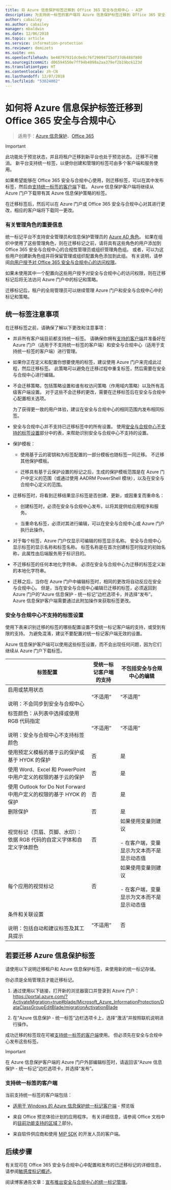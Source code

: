 ```yaml
---
title: 将 Azure 信息保护标签迁移到 Office 365 安全与合规中心 - AIP
description: 为支持统一标签的客户端将 Azure 信息保护标签迁移到 Office 365 安全与合规中心。
author: cabailey
ms.author: cabailey
manager: mbaldwin
ms.date: 12/06/2018
ms.topic: article
ms.service: information-protection
ms.reviewer: demizets
ms.suite: ems
ms.openlocfilehash: be48797931dc0e8c76f29094715df37d6488f800
ms.sourcegitcommit: d06594550e7ff94b4098a2aa379ef2b19bc6123d
ms.translationtype: HT
ms.contentlocale: zh-CN
ms.lasthandoff: 12/07/2018
ms.locfileid: "53024002"
---
```

# <a name="how-to-migrate-azure-information-protection-labels-to-the-office-365-security--compliance-center"></a>如何将 Azure 信息保护标签迁移到 Office 365 安全与合规中心

>适用于：[Azure 信息保护](https://azure.microsoft.com/pricing/details/information-protection)、[Office 365](http://download.microsoft.com/download/E/C/F/ECF42E71-4EC0-48FF-AA00-577AC14D5B5C/Azure_Information_Protection_licensing_datasheet_EN-US.pdf)

> [!IMPORTANT]
> 此功能处于预览状态，并且将租户迁移到新平台也处于预览状态。 迁移不可撤消。 新平台支持统一标签，以便你创建和管理的标签可由多个客户端和服务使用。

如果希望能够在 Office 365 安全与合规中心使用，则迁移标签，可以在其中发布标签，然后由[支持统一标签的客户端](#clients-that-support-unified-labeling)下载。 Azure 信息保护客户端将继续从 Azure 门户下载带有其 Azure 信息保护策略的标签。 

在迁移标签后，然后可以在 Azure 门户或 Office 365 安全与合规中心对其进行更改，相应的客户端将下载同一更改。

### <a name="important-information-about-administrative-roles"></a>有关管理角色的重要信息

统一标记平台不支持安全管理员和信息保护管理员的 [Azure AD 角色](/azure/active-directory/active-directory-assign-admin-roles-azure-portal)。 如果在组织中使用了这些管理角色，则在迁移标记之前，请将具有这些角色的用户添加到 Office 365 安全与合规中心的合规性管理员或组织管理角色组。 或者，可以为这些用户创建新角色组并将保留管理或组织配置角色添加到此组。 有关说明，请参阅[向用户授予对 Office 365 安全与合规中心的访问权限](https://docs.microsoft.com/office365/securitycompliance/grant-access-to-the-security-and-compliance-center)。

如果未使用其中一个配置向这些用户授予对安全与合规中心的访问权限，则在迁移标记后将无法访问 Azure 门户中的标记和策略。

迁移标记后，租户的全局管理员可以继续管理 Azure 门户和安全与合规中心中的标记和策略。


## <a name="considerations-for-unified-labels"></a>统一标签注意事项

在迁移标签之前，请确保了解以下更改和注意事项：

- 并非所有客户端目前都支持统一标签。 请确保你拥有[支持的客户端](#clients-that-support-unified-labeling)并准备好在 Azure 门户（适用于不支持统一标签的客户端）和安全与合规中心（适用于支持统一标签的客户端）进行管理。

- 如果你正在定义和配置你想要使用的标签，建议使用 Azure 门户来完成此过程，然后迁移标签。 此策略可以避免在迁移过程中重复标签，然后需要在安全与合规中心进行编辑。

- 不会迁移策略，包括策略设置和谁有权访问策略（作用域内策略）以及所有高级客户端设置。 对于这些不会迁移的更改，需要在迁移标签后在安全与合规中心配置相关选项。
    
    为了获得更一致的用户体验，建议在安全与合规中心的相同范围内发布相同标签。

- 安全与合规中心并不支持已迁移标签中的所有设置。 使用[安全与合规中心不支持的标签设置](#label-settings-that-are-not-supported-in-the-security--compliance-center)部分中的表，来帮助识别安全与合规中心不支持的设置。

- 保护模板：
    
    - 使用基于云的密钥和为标签配置的一部分模板也随标签一同迁移。 不迁移其他保护模板。 
    
    - 迁移具有基于云保护设置的标记之后，生成的保护模板范围是在 Azure 门户中定义的范围（或通过使用 AADRM PowerShell 模块），以及在安全与合规中心定义的范围。 

- 迁移标签时，将看到迁移结果显示标签是否创建、更新，或因重复而重命名：

    - 创建标签时，必须在安全与合规中心发布，以将其提供给应用程序和服务。
    
    - 当重命名标签，必须对其进行编辑，可以在安全与合规中心或 Azure 门户执行此操作。 

- 对于每个标签，Azure 门户仅显示可编辑的标签显示名称。 安全与合规中心显示标签的显示名称和标签名称。 标签名称是在首次创建标签时指定的初始名称，此属性由后端服务用于标识目的。

- 不迁移标签的任何本地化字符串。 必须在安全与合规中心为迁移的标签定义新的本地化字符串。

- 迁移之后，当你在 Azure 门户中编辑标签时，相同的更改将自动反应在安全与合规中心。 但是，当在安全与合规中心编辑已迁移的标签，必须返回到 Azure 门户的“Azure 信息保护 - 统一标记”边栏选项卡，并选择“发布”。 Azure 信息保护客户端需要通过此附加操作来获取标签更改。

### <a name="label-settings-that-are-not-supported-in-the-security--compliance-center"></a>安全与合规中心不支持的标签设置

使用下表来识别迁移的标签的哪些配置设置不受统一标记客户端的支持，或受到有限的支持。 为避免混淆，建议不要配置对统一标记客户端无效的设置。

Azure 信息保护客户端可以使用这些标签设置，而不会出现任何问题，因为它们继续从 Azure 门户下载标签。

|标签配置|受统一标记客户端的支持|不包括安全与合规中心的编辑|
|-------------------|---------------------------------------------|-------------------------|
|启用或禁用状态<br /><br />说明：不会同步到安全与合规中心 |“不适用”|“不适用”|
|标签颜色：从列表中选择或使用 RGB 代码指定<br /><br />说明：安全与合规中心不支持标签颜色 |“不适用”|“不适用”|
|使用预定义模板的基于云的保护或基于 HYOK 的保护 |否|是|
|使用 Word、Excel 和 PowerPoint 中用户定义的权限的基于云的保护 |否|是|
|使用 Outlook for Do Not Forward 中用户定义的权限的基于 HYOK 的保护 |否|是|
|删除保护 |否|是|
|视觉标记（页眉、页脚、水印）：依据 RGB 代码的自定义字体和自定义字体颜色|否|如果使用变量则建议<br /><br />- 在客户端，变量显示为文本而不是显示动态值|
|每个应用的视觉标记|否|如果使用变量则建议<br /><br />- 在客户端，变量显示为文本而不是显示动态值|
|条件和关联设置 <br /><br />说明：包括自动和建议标签及其工具提示|“不适用”|否|


## <a name="to-migrate-azure-information-protection-labels"></a>若要迁移 Azure 信息保护标签

请使用以下说明迁移租户和 Azure 信息保护标签，来使用新的统一标记存储。

你必须是全局管理员才能迁移标记。

1. 通过使用以下链接，打开新的浏览器窗口并登录到 Azure 门户： https://portal.azure.com/?ActivateMigration=true#blade/Microsoft_Azure_InformationProtection/DataClassGroupEditBlade/migrationActivationBlade 

2. 在“Azure 信息保护 - 统一标签”边栏选项卡上，选择“激活”并按照联机说明进行操作。

成功迁移的标签现在可被[支持统一标签的客户端](#clients-that-support-unified-labeling)使用。 但必须先在安全与合规中心发布这些标签。

> [!IMPORTANT]
> 在 Azure 信息保护客户端的 Azure 门户外部编辑标签时，请返回该“Azure 信息保护 - 统一标记”边栏选项卡，并选择“发布”。

### <a name="clients-that-support-unified-labeling"></a>支持统一标签的客户端

当前支持统一标签的客户端包括：

- [适用于 Windows 的 Azure 信息保护统一标记客户端](./rms-client/unifiedlabelingclient-version-release-history.md) - 预览版

- 来自 Office 预览体验计划的应用程序。 有关详细信息，请参阅 Office 文档中的[目前功能支持的区域？](https://support.office.com/article/2f96e7cd-d5a4-403b-8bd7-4cc636bae0f9?ad=US#bkmk_whereavailable)部分。
    
- 来自软件供应商和使用 [MIP SDK](https://docs.microsoft.com/azure/information-protection/develop/mip/mip-sdk-reference) 的开发人员的客户端。


## <a name="next-steps"></a>后续步骤

有关现可在 Office 365 安全与合规中心中配置和发布的已迁移标记的详细信息，请参阅[敏感度标记概述](/Office365/SecurityCompliance/sensitivity-labels)。

阅读博客通告文章：[宣布推出安全与合规中心的统一标记管理](https://techcommunity.microsoft.com/t5/Security-Privacy-and-Compliance/Announcing-the-availability-of-unified-labeling-management-in/ba-p/262492)。